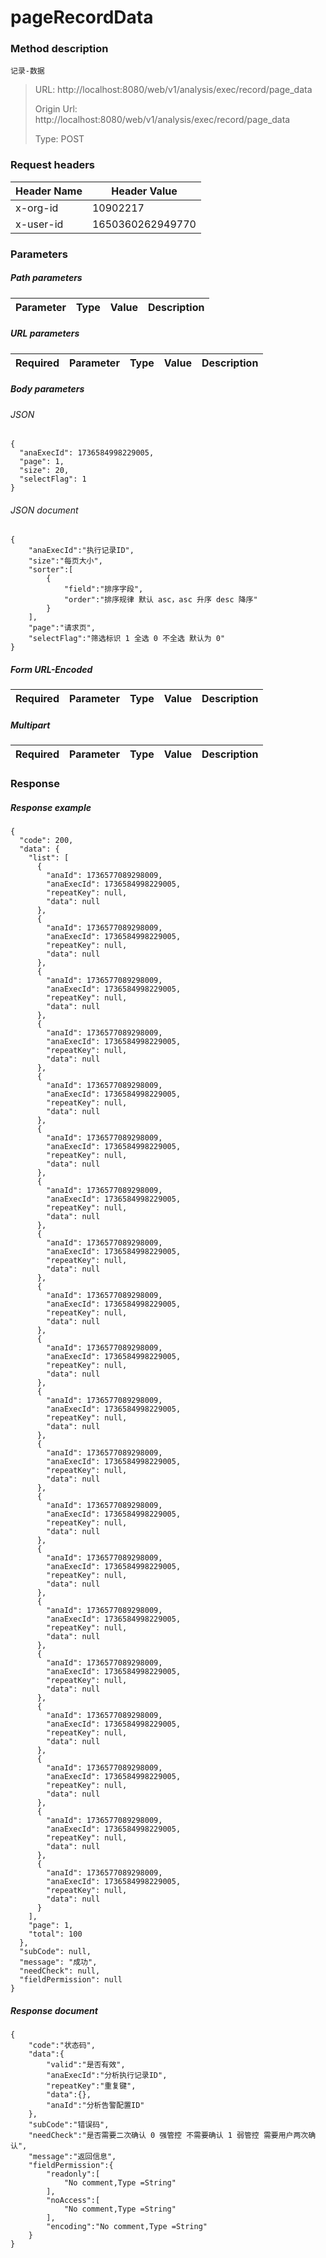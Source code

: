 # pageRecordData

### Method description

```
记录-数据
```

> URL: http://localhost:8080/web/v1/analysis/exec/record/page_data
>
> Origin Url: http://localhost:8080/web/v1/analysis/exec/record/page_data
>
> Type: POST


### Request headers

|Header Name| Header Value|
|---------|------|
|x-org-id|10902217|
|x-user-id|1650360262949770|

### Parameters

##### Path parameters

| Parameter | Type | Value | Description |
|---------|------|------|------------|


##### URL parameters

|Required| Parameter | Type | Value | Description |
|---------|---------|------|------|------------|


##### Body parameters

###### JSON

```
{
  "anaExecId": 1736584998229005,
  "page": 1,
  "size": 20,
  "selectFlag": 1
}
```

###### JSON document

```
{
	"anaExecId":"执行记录ID",
	"size":"每页大小",
	"sorter":[
		{
			"field":"排序字段",
			"order":"排序规律 默认 asc，asc 升序 desc 降序"
		}
	],
	"page":"请求页",
	"selectFlag":"筛选标识 1 全选 0 不全选 默认为 0"
}
```


##### Form URL-Encoded
|Required| Parameter | Type | Value | Description |
|---------|---------|------|------|------------|


##### Multipart
|Required | Parameter | Type | Value | Description |
|---------|---------|------|------|------------|


### Response

##### Response example

```
{
  "code": 200,
  "data": {
    "list": [
      {
        "anaId": 1736577089298009,
        "anaExecId": 1736584998229005,
        "repeatKey": null,
        "data": null
      },
      {
        "anaId": 1736577089298009,
        "anaExecId": 1736584998229005,
        "repeatKey": null,
        "data": null
      },
      {
        "anaId": 1736577089298009,
        "anaExecId": 1736584998229005,
        "repeatKey": null,
        "data": null
      },
      {
        "anaId": 1736577089298009,
        "anaExecId": 1736584998229005,
        "repeatKey": null,
        "data": null
      },
      {
        "anaId": 1736577089298009,
        "anaExecId": 1736584998229005,
        "repeatKey": null,
        "data": null
      },
      {
        "anaId": 1736577089298009,
        "anaExecId": 1736584998229005,
        "repeatKey": null,
        "data": null
      },
      {
        "anaId": 1736577089298009,
        "anaExecId": 1736584998229005,
        "repeatKey": null,
        "data": null
      },
      {
        "anaId": 1736577089298009,
        "anaExecId": 1736584998229005,
        "repeatKey": null,
        "data": null
      },
      {
        "anaId": 1736577089298009,
        "anaExecId": 1736584998229005,
        "repeatKey": null,
        "data": null
      },
      {
        "anaId": 1736577089298009,
        "anaExecId": 1736584998229005,
        "repeatKey": null,
        "data": null
      },
      {
        "anaId": 1736577089298009,
        "anaExecId": 1736584998229005,
        "repeatKey": null,
        "data": null
      },
      {
        "anaId": 1736577089298009,
        "anaExecId": 1736584998229005,
        "repeatKey": null,
        "data": null
      },
      {
        "anaId": 1736577089298009,
        "anaExecId": 1736584998229005,
        "repeatKey": null,
        "data": null
      },
      {
        "anaId": 1736577089298009,
        "anaExecId": 1736584998229005,
        "repeatKey": null,
        "data": null
      },
      {
        "anaId": 1736577089298009,
        "anaExecId": 1736584998229005,
        "repeatKey": null,
        "data": null
      },
      {
        "anaId": 1736577089298009,
        "anaExecId": 1736584998229005,
        "repeatKey": null,
        "data": null
      },
      {
        "anaId": 1736577089298009,
        "anaExecId": 1736584998229005,
        "repeatKey": null,
        "data": null
      },
      {
        "anaId": 1736577089298009,
        "anaExecId": 1736584998229005,
        "repeatKey": null,
        "data": null
      },
      {
        "anaId": 1736577089298009,
        "anaExecId": 1736584998229005,
        "repeatKey": null,
        "data": null
      },
      {
        "anaId": 1736577089298009,
        "anaExecId": 1736584998229005,
        "repeatKey": null,
        "data": null
      }
    ],
    "page": 1,
    "total": 100
  },
  "subCode": null,
  "message": "成功",
  "needCheck": null,
  "fieldPermission": null
}
```

##### Response document
```
{
	"code":"状态码",
	"data":{
		"valid":"是否有效",
		"anaExecId":"分析执行记录ID",
		"repeatKey":"重复键",
		"data":{},
		"anaId":"分析告警配置ID"
	},
	"subCode":"错误码",
	"needCheck":"是否需要二次确认 0 强管控 不需要确认 1 弱管控 需要用户两次确认",
	"message":"返回信息",
	"fieldPermission":{
		"readonly":[
			"No comment,Type =String"
		],
		"noAccess":[
			"No comment,Type =String"
		],
		"encoding":"No comment,Type =String"
	}
}
```


